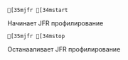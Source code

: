 ```ansi
[35mjfr [34mstart
```
Начинает JFR профилирование
```ansi
[35mjfr [34mstop
```
Останааливает JFR профилирование